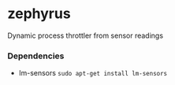 # zephyrus
Dynamic process throttler from sensor readings

### Dependencies
- lm-sensors `sudo apt-get install lm-sensors`
